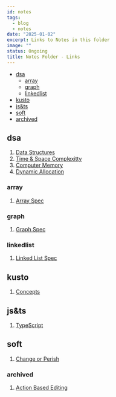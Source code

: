```yaml
---
id: notes
tags:
  - blog
  - notes
date: "2025-01-02"
excerpt: Links to Notes in this folder
image: ""
status: Ongoing
title: Notes Folder - Links
---
```


<!--toc:start-->

- [dsa](#dsa)
  - [array](#array)
  - [graph](#graph)
  - [linkedlist](#linkedlist)
- [kusto](#kusto)
- [js&ts](#jsts)
- [soft](#soft)
- [archived](#archived)
<!--toc:end-->

## dsa

1. [Data Structures](./tech/dsa/0_datastructures.md)
2. [Time & Space Complexitty](./tech/dsa/1_time_n_spacecomplexity.md)
3. [Computer Memory](./tech/dsa/2_computermemory.md)
4. [Dynamic Allocation](./tech/dsa/3_dynamicallocations.md)

### array

1. [Array Spec](/notes/tech/dsa/Array/array.md)

### graph

1. [Graph Spec](./tech/dsa/graph/graph.md)

### linkedlist

1. [Linked List Spec](./tech/dsa/linkedlist/linkedlist.md)

## kusto

1. [Concepts](./tech/kusto/concepts.md)

## js&ts

1. [TypeScript](./tech/js&ts/typescript.md)

## soft

1. [Change or Perish](./soft/changeorperish.md)

### archived

1. [Action Based Editing](./archived/1732460286-nvim-ideas.md)

